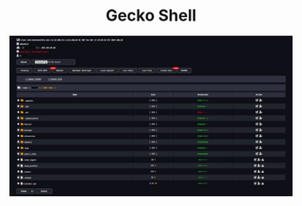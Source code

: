 <h1 align="center">Gecko Shell</h1>

<img src="https://raw.githubusercontent.com/1337r0j4n/php-backdoors/main/.img/70.jpeg">
